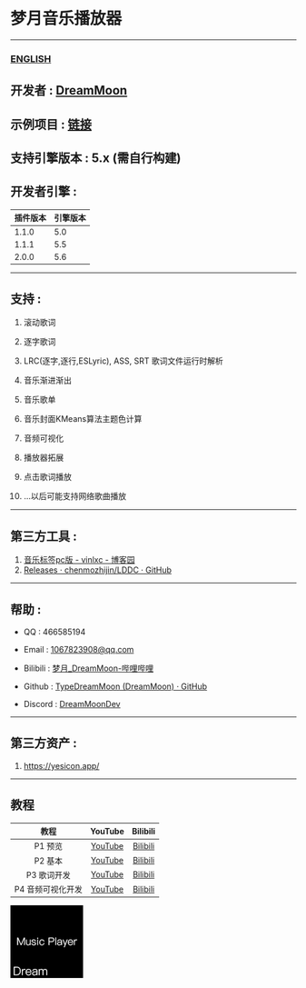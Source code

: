 # 梦月音乐播放器

---

### [ENGLISH](README.md)

## 开发者 : [DreamMoon](https://github.com/TypeDreamMoon)

## 示例项目 : [链接](https://github.com/TypeDreamMoon/DreamMusicPlayer/tree/5.6-MusicPlayerSample)

## 支持引擎版本 : 5.x (需自行构建)

## 开发者引擎 :

| 插件版本  | 引擎版本 |
| ----- | ---- |
| 1.1.0 | 5.0  |
| 1.1.1 | 5.5  |
| 2.0.0 | 5.6  |

---

## 支持 :

1. 滚动歌词

2. 逐字歌词

3. LRC(逐字,逐行,ESLyric), ASS, SRT 歌词文件运行时解析

4. 音乐渐进渐出

5. 音乐歌单

6. 音乐封面KMeans算法主题色计算

7. 音频可视化

8. 播放器拓展

9. 点击歌词播放

10. ...以后可能支持网络歌曲播放

---

## 第三方工具 :

1. [音乐标签pc版 - vinlxc - 博客园](https://www.cnblogs.com/vinlxc/p/11347744.html)
2. [Releases · chenmozhijin/LDDC · GitHub](https://github.com/chenmozhijin/LDDC/releases)

---

## 帮助 :

- QQ : 466585194

- Email : 1067823908@qq.com

- Bilibili : [梦月_DreamMoon-哔哩哔哩](https://space.bilibili.com/1115826412)

- Github : [TypeDreamMoon (DreamMoon) · GitHub](https://github.com/TypeDreamMoon)

- Discord : [DreamMoonDev](https://discord.gg/MsuXwGpp)

---

## 第三方资产 :

1. https://yesicon.app/

---

## 教程

| 教程         | YouTube                                 | Bilibili                                                                                                                      |
|:----------:|:---------------------------------------:|:-----------------------------------------------------------------------------------------------------------------------------:|
| P1 预览      | [YouTube](https://youtu.be/1s6l5LL4gdM) | [Bilibili](https://www.bilibili.com/video/BV1rk6RYPEvc/?share_source=copy_web&vd_source=a81e6aca9f64409a68ec31aa70046f0c)     |
| P2 基本      | [YouTube](https://youtu.be/sttFgOPDo1g) | [Bilibili](https://www.bilibili.com/video/BV1rk6RYPEvc/?p=2&share_source=copy_web&vd_source=a81e6aca9f64409a68ec31aa70046f0c) |
| P3 歌词开发    | [YouTube](https://youtu.be/lvammFAA8II) | [Bilibili](https://www.bilibili.com/video/BV1rk6RYPEvc/?p=3&share_source=copy_web&vd_source=a81e6aca9f64409a68ec31aa70046f0c) |
| P4 音频可视化开发 | [YouTube](https://youtu.be/7b-o5JEmOmE) | [Bilibili](https://www.bilibili.com/video/BV1rk6RYPEvc/?p=4&share_source=copy_web&vd_source=a81e6aca9f64409a68ec31aa70046f0c) |

![Icon128](Resources/Icon128.png "Icon128")
